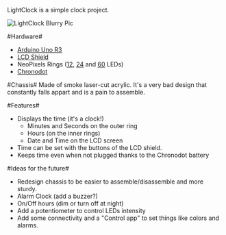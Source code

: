 LightClock is a simple clock project.

![LightClock Blurry Pic](https://github.com/pierreca/LightClock/blurrypic.jpg)

#Hardware#

* [Arduino Uno R3](http://www.adafruit.com/products/50 "Arduino Uno R3")
* [LCD Shield](http://www.adafruit.com/products/714)
* NeoPixels Rings ([12](http://www.adafruit.com/products/1643), [24](http://www.adafruit.com/products/1586) and [60](http://www.adafruit.com/products/1768) LEDs)
* [Chronodot](http://www.adafruit.com/products/255)

#Chassis#
Made of smoke laser-cut acrylic. It's a very bad design that constantly falls appart and is a pain to assemble.

#Features#
* Displays the time (it's a clock!)
	* Minutes and Seconds on the outer ring
	* Hours (on the inner rings)
	* Date and Time on the LCD screen
* Time can be set with the buttons of the LCD shield.
* Keeps time even when not plugged thanks to the Chronodot battery

#Ideas for the future#
* Redesign chassis to be easier to assemble/disassemble and more sturdy.
* Alarm Clock (add a buzzer?)
* On/Off hours (dim or turn off at night)
* Add a potentiometer to control LEDs intensity
* Add some connectivity and a "Control app" to set things like colors and alarms.


